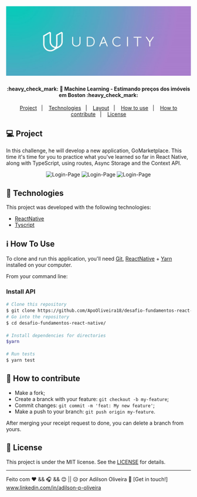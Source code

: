 <h1 align="center">
    <img alt="ML Udacity" title="#Logo" src="assets/udLg.jpg" width="550px" />
</h1>

<h4 align="center"> 
	:heavy_check_mark: 🚀 Machine Learning - Estimando preços dos imóveis em Boston :heavy_check_mark:
</h4>

<p align="center">
  <a href="#-project">Project</a>&nbsp;&nbsp;&nbsp;|&nbsp;&nbsp;&nbsp;
  <a href="#rocket-Technologies">Technologies</a>&nbsp;&nbsp;&nbsp;|&nbsp;&nbsp;&nbsp;
  <a href="#-layout">Layout</a>&nbsp;&nbsp;&nbsp;|&nbsp;&nbsp;&nbsp;
  <a href="#-how-to-use">How to use</a>&nbsp;&nbsp;&nbsp;|&nbsp;&nbsp;&nbsp;
  <a href="#-how-to-contribute">How to contribute</a>&nbsp;&nbsp;&nbsp;|&nbsp;&nbsp;&nbsp;
  <a href="#memo-license">License</a>
</p>

## 💻 Project

<p>In this challenge, he will develop a new application, GoMarketplace. This time it's time for you to practice what you've learned so far in React Native, along with TypeScript, using routes, Async Storage and the Context API.</p>

<p align="center">    
  <img alt="Login-Page" title="Login-Page" src="src/assets/int1.png" width="300px" />
  <img alt="Login-Page" title="Login-Page" src="src/assets/int2.png" width="300px" />
   <img alt="Login-Page" title="Login-Page" src="src/assets/test.png" width="350px" />
 </p>


## :rocket: Technologies

This project was developed with the following technologies:

- [ReactNative](https://reactnative.dev/) 
- [Tyscript](https://www.typescriptlang.org/docs/home.html)

## :information_source: How To Use

To clone and run this application, you'll need [Git](https://git-scm.com), [ReactNative][reactnative] + [Yarn][yarn] installed on your computer.

From your command line:

### Install API
```bash
# Clone this repository
$ git clone https://github.com/ApoOliveira18/desafio-fundamentos-react-native.git
# Go into the repository
$ cd desafio-fundamentos-react-native/

# Install dependencies for directories
$yarn

# Run tests
$ yarn test
```

## 🤔 How to contribute

- Make a fork;
- Create a branck with your feature: `git checkout -b my-feature`;
- Commit changes: `git commit -m 'feat: My new feature'`;
- Make a push to your branch: `git push origin my-feature`.

After merging your receipt request to done, you can delete a branch from yours.

## :memo: License

This project is under the MIT license. See the [LICENSE](LICENSE.md) for details.

---

Feito com ♥ && 🎧 && 😊 || 😥 
 por Adilson Oliveira :wave: [Get in touch!] www.linkedin.com/in/adilson-p-oliveira

[nodejs]: https://nodejs.org/
[yarn]: https://yarnpkg.com/
[vc]: https://code.visualstudio.com/
[vceditconfig]: https://marketplace.visualstudio.com/items?itemName=EditorConfig.EditorConfig
[vceslint]: https://marketplace.visualstudio.com/items?itemName=dbaeumer.vscode-eslint
[prettier]: https://marketplace.visualstudio.com/items?itemName=esbenp.prettier-vscode
[reactnative]: https://reactnative.dev/
[typescript]: https://www.typescriptlang.org/docs/home.html




